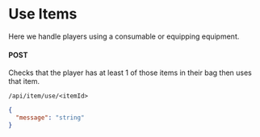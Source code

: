 # Use Items

Here we handle players using a consumable or equipping equipment.

#### POST

Checks that the player has at least 1 of those items in their bag then uses that item.

`/api/item/use/<itemId>`

```json
{
  "message": "string"
}
```
